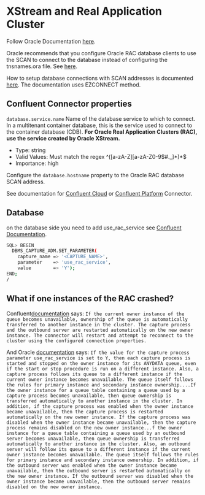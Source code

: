 # XStream and Real Application Cluster

Follow Oracle Documentation [here](https://docs.oracle.com/en/database/oracle/oracle-database/19/xstrm/xstream-out-concepts.html#GUID-A058CE29-4D13-4EB2-ACDE-29DC6B7F2CDE).

Oracle recommends that you configure Oracle RAC database clients to use the SCAN to connect to the database instead of configuring the tnsnames.ora file. See [here](https://docs.oracle.com/en/database/oracle/oracle-database/18/rilin/about-connecting-to-an-oracle-rac-database-using-scans.html).

How to setup database connections with SCAN addresses is documented [here](https://docs.oracle.com/en/database/oracle/oracle-database/18/rilin/how-database-connections-are-created-when-using-scans.html#GUID-DDA82589-44DB-4681-B0BC-32898D3083BA). The documentation uses EZCONNECT method.

## Confluent Connector properties

`database.service.name`
Name of the database service to which to connect. In a multitenant container database, this is the service used to connect to the container database (CDB). **For Oracle Real Application Clusters (RAC), use the service created by Oracle XStream.**

* Type: string
* Valid Values: Must match the regex ^([a-zA-Z][a-zA-Z0-9$#._]*)*$
* Importance: high

Configure the `database.hostname` property to the Oracle RAC database SCAN address.

See documentation for [Confluent Cloud](https://docs.confluent.io/cloud/current/connectors/cc-oracle-xstream-cdc-source/cc-oracle-xstream-cdc-source.html#connect-to-an-oracle-real-application-cluster-rac-database) or [Confluent Platform](https://docs.confluent.io/kafka-connectors/oracle-xstream-cdc-source/current/getting-started.html#connect-to-an-oracle-real-application-cluster-rac-database) Connector.


## Database 

on the database side you need to add use_rac_service see [Confluent Documentation](https://docs.confluent.io/cloud/current/connectors/cc-oracle-xstream-cdc-source/oracle-xstream-cdc-setup-includes/prereqs-validation.html#capture-changes-from-oracle-rac).

```bash
SQL> BEGIN
  DBMS_CAPTURE_ADM.SET_PARAMETER(
    capture_name => '<CAPTURE_NAME>',
    parameter    => 'use_rac_service',
    value        => 'Y');
END;
/
```

## What if one instances of the RAC crashed?

Confluent[documentation](https://docs.confluent.io/cloud/current/connectors/cc-oracle-xstream-cdc-source/oracle-xstream-cdc-setup-includes/prereqs-validation.html#capture-changes-from-oracle-rac) says:
`If the current owner instance of the queue becomes unavailable, ownership of the queue is automatically transferred to another instance in the cluster. The capture process and the outbound server are restarted automatically on the new owner instance. The connector will restart and attempt to reconnect to the cluster using the configured connection properties.`

And Oracle [documentation](https://docs.oracle.com/en/database/oracle/oracle-database/19/xstrm/xstream-out-concepts.html#GUID-A058CE29-4D13-4EB2-ACDE-29DC6B7F2CDE) says:
`If the value for the capture process parameter use_rac_service is set to Y, then each capture process is started and stopped on the owner instance for its ANYDATA queue, even if the start or stop procedure is run on a different instance. Also, a capture process follows its queue to a different instance if the current owner instance becomes unavailable. The queue itself follows the rules for primary instance and secondary instance ownership....If the owner instance for a queue table containing a queue used by a capture process becomes unavailable, then queue ownership is transferred automatically to another instance in the cluster. In addition, if the capture process was enabled when the owner instance became unavailable, then the capture process is restarted automatically on the new owner instance. If the capture process was disabled when the owner instance became unavailable, then the capture process remains disabled on the new owner instance...f the owner instance for a queue table containing a queue used by an outbound server becomes unavailable, then queue ownership is transferred automatically to another instance in the cluster. Also, an outbound server will follow its queue to a different instance if the current owner instance becomes unavailable. The queue itself follows the rules for primary instance and secondary instance ownership. In addition, if the outbound server was enabled when the owner instance became unavailable, then the outbound server is restarted automatically on the new owner instance. If the outbound server was disabled when the owner instance became unavailable, then the outbound server remains disabled on the new owner instance.` 